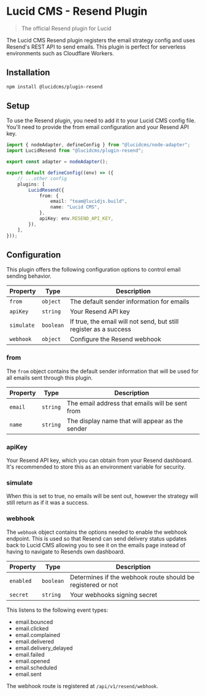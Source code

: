 # Lucid CMS - Resend Plugin

> The official Resend plugin for Lucid

The Lucid CMS Resend plugin registers the email strategy config and uses Resend's REST API to send emails. This plugin is perfect for serverless environments such as Cloudflare Workers.

## Installation

```bash
npm install @lucidcms/plugin-resend
```

## Setup

To use the Resend plugin, you need to add it to your Lucid CMS config file. You'll need to provide the from email configuration and your Resend API key.

```typescript
import { nodeAdapter, defineConfig } from "@lucidcms/node-adapter";
import LucidResend from "@lucidcms/plugin-resend";

export const adapter = nodeAdapter();

export default defineConfig((env) => ({
    // ...other config
    plugins: [
        LucidResend({
            from: {
                email: "team@lucidjs.build",
                name: "Lucid CMS",
            },
            apiKey: env.RESEND_API_KEY,
        }),
    ],
}));
```

## Configuration

This plugin offers the following configuration options to control email sending behavior.

| Property | Type | Description |
|----------|------|-------------|
| `from` | `object` | The default sender information for emails |
| `apiKey` | `string` | Your Resend API key |
| `simulate` | `boolean` | If true, the email will not send, but still register as a success |
| `webhook` | `object` | Configure the Resend webhook |

### from

The `from` object contains the default sender information that will be used for all emails sent through this plugin.

| Property | Type | Description |
|----------|------|-------------|
| `email` | `string` | The email address that emails will be sent from |
| `name` | `string` | The display name that will appear as the sender |

### apiKey

Your Resend API key, which you can obtain from your Resend dashboard. It's recommended to store this as an environment variable for security.

### simulate

When this is set to true, no emails will be sent out, however the strategy will still return as if it was a success.

### webhook

The `webhook` object contains the options needed to enable the webhook endpoint. This is used so that Resend can send delivery status updates back to Lucid CMS allowing you to see it on the emails page instead of having to navigate to Resends own dashboard.

| Property | Type | Description |
|----------|------|-------------|
| `enabled` | `boolean` | Determines if the webhook route should be registered or not |
| `secret` | `string` | Your webhooks signing secret |

This listens to the following event types:

- email.bounced
- email.clicked
- email.complained
- email.delivered
- email.delivery_delayed
- email.failed
- email.opened
- email.scheduled
- email.sent

The webhook route is registered at `/api/v1/resend/webhook`.